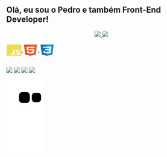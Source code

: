 ## Olá, eu sou o Pedro e também Front-End Developer!
<div align="center">
  <a href="https://github.com/peep2g">
  <img height="180em" src="https://github-readme-stats.vercel.app/api?username=peep2g&show_icons=true&theme=dracula&include_all_commits=true&count_private=true"/>
  <img height="180em" src="https://github-readme-stats.vercel.app/api/top-langs/?username=peep2g&layout=compact&langs_count=7&theme=dracula"/>
</div>
<div style="display: inline_block"><br>
  <img align="center" alt="peep2g-Js" height="30" width="40" src="https://raw.githubusercontent.com/devicons/devicon/master/icons/javascript/javascript-plain.svg">  
  <img align="center" alt="peep2g-HTML" height="30" width="40" src="https://raw.githubusercontent.com/devicons/devicon/master/icons/html5/html5-original.svg">
  <img align="center" alt="peep2g-CSS" height="30" width="40" src="https://raw.githubusercontent.com/devicons/devicon/master/icons/css3/css3-original.svg">
 </div>  
  
  ##
 
<div> 
  <a href="https://instagram.com/peedro2g" target="_blank"><img src="https://img.shields.io/badge/-Instagram-%23E4405F?style=for-the-badge&logo=instagram&logoColor=white" target="_blank"></a>
  <a href="https://twitter.com/Peep2g" target="_blank"><img src="https://img.shields.io/badge/Twitter-1DA1F2?style=for-the-badge&logo=twitter&logoColor=white" target="_blank"></a>
  <a href = "mailto:pedro.yago017@outlook.com"><img src="https://img.shields.io/badge/Microsoft_Outlook-0078D4?style=for-the-badge&logo=microsoft-outlook&logoColor=white"></a>
  <a href="https://www.linkedin.com/in/pedro-gomes-270b121b5/" target="_blank"><img src="https://img.shields.io/badge/-LinkedIn-%230077B5?style=for-the-badge&logo=linkedin&logoColor=white" target="_blank"></a> 
 
  ![Snake animation](https://github.com/peep2g/peep2g/blob/output/github-contribution-grid-snake.svg)
  
  
 
</div>
